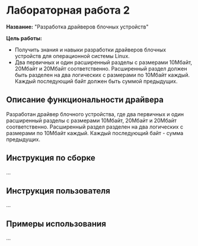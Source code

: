 # Лабораторная работа 2

**Название:** "Разработка драйверов блочных устройств"

**Цель работы:**
- Получить знания и навыки разработки драйверов блочных устройств для операционной системы Linux. 
- Два первичных и один расширенный разделы с размерами 10Мбайт, 20Мбайт и 20Мбайт соответственно. Расширенный раздел должен быть разделен на два логических с размерами  по 10Мбайт каждый. Каждый последующий байт должен быть суммой предыдущих.

## Описание функциональности драйвера
Разработан драйвер блочного устройства, где два первичных и один расширенный разделы с размерами 10Мбайт, 20Мбайт и 20Мбайт соответственно. Расширенный раздел разделен на два логических с размерами по 10Мбайт каждый. Каждый последующий байт - сумма предыдущих.

## Инструкция по сборке

...

## Инструкция пользователя

...

## Примеры использования

...